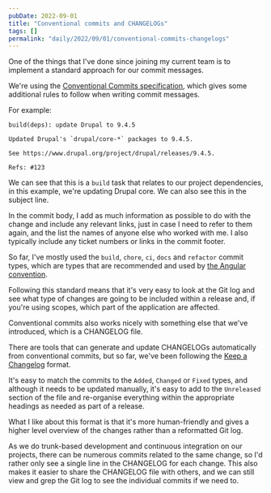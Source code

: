 ```yaml
---
pubDate: 2022-09-01
title: "Conventional commits and CHANGELOGs"
tags: []
permalink: "daily/2022/09/01/conventional-commits-changelogs"
---
```


One of the things that I've done since joining my current team is to implement a standard approach for our commit messages.

We're using the [Conventional Commits specification](https://www.conventionalcommits.org), which gives some additional rules to follow when writing commit messages.

For example:

```
build(deps): update Drupal to 9.4.5

Updated Drupal's `drupal/core-*` packages to 9.4.5.

See https://www.drupal.org/project/drupal/releases/9.4.5.

Refs: #123
```

We can see that this is a `build` task that relates to our project dependencies, in this example, we're updating Drupal core. We can also see this in the subject line.

In the commit body, I add as much information as possible to do with the change and include any relevant links, just in case I need to refer to them again, and the list the names of anyone else who worked with me. I also typically include any ticket numbers or links in the commit footer.

So far, I've mostly used the `build`, `chore`, `ci`, `docs` and `refactor` commit types, which are types that are recommended and used by [the Angular convention](https://github.com/angular/angular/blob/22b96b9/CONTRIBUTING.md#-commit-message-guidelines).

Following this standard means that it's very easy to look at the Git log and see what type of changes are going to be included within a release and, if you're using scopes, which part of the application are affected.

Conventional commits also works nicely with something else that we've introduced, which is a CHANGELOG file.

There are tools that can generate and update CHANGELOGs automatically from conventional commits, but so far, we've been following the [Keep a Changelog](https://keepachangelog.com) format.

It's easy to match the commits to the `Added`, `Changed` or `Fixed` types, and although it needs to be updated manually, it's easy to add to the `Unreleased` section of the file and re-organise everything within the appropriate headings as needed as part of a release.

What I like about this format is that it's more human-friendly and gives a higher level overview of the changes rather than a reformatted Git log.

As we do trunk-based development and continuous integration on our projects, there can be numerous commits related to the same change, so I'd rather only see a single line in the CHANGELOG for each change. This also makes it easier to share the CHANGELOG file with others, and we can still view and grep the Git log to see the individual commits if we need to.
